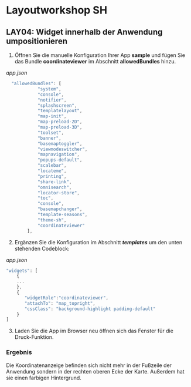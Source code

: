 # Layoutworkshop SH

## LAY04: Widget innerhalb der Anwendung umpositionieren

1. Öffnen Sie die manuelle Konfiguration Ihrer App **sample** und fügen Sie das Bundle **coordinateviewer** im Abschnitt **allowedBundles** hinzu.

*app.json*
```javascript
  "allowedBundles": [
            "system",
            "console",
            "notifier",
            "splashscreen",
            "templatelayout",         
            "map-init",
            "map-preload-2D",
            "map-preload-3D",
            "toolset",
            "banner",
            "basemaptoggler",
            "viewmodeswitcher",
            "mapnavigation",
            "popups-default",
            "scalebar",
            "locateme",
            "printing",
            "share-link",
            "omnisearch",
            "locator-store",
            "toc",
            "console",
            "basemapchanger",
            "template-seasons",          
            "theme-sh",  
            "coordinateviewer"
        ],
```



2. Ergänzen Sie die Konfiguration im Abschnitt ***templates*** um den unten stehenden Codeblock:

*app.json*
```javascript
"widgets": [
    {
    ...
    },
    {
       "widgetRole":"coordinateviewer",
       "attachTo": "map_topright",
       "cssClass": "background-highlight padding-default"
    }
]
```

3. Laden Sie die App im Browser neu öffnen sich das Fenster für die Druck-Funktion.

### Ergebnis
Die Koordinatenanzeige befinden sich nicht mehr in der Fußzeile der Anwendung sondern in der rechten oberen Ecke der Karte. Außerdem hat sie einen farbigen Hintergrund.





